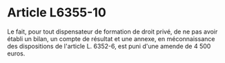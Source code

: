 # Article L6355-10

Le fait, pour tout dispensateur de formation de droit privé, de ne pas avoir établi un bilan, un compte de résultat et une annexe, en méconnaissance des dispositions de l'article L. 6352-6, est puni d'une amende de 4 500 euros.
